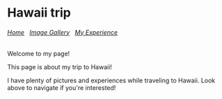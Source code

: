 # Hawaii trip
<body>
  <h6>
    <a href="index.html">Home</a> &nbsp; <a href="image.html">Image Gallery</a> &nbsp; <a href="myexperience.html">My Experience</a>
  </h6>
    
  
  <p>Welcome to my page!</p>
  <p>This page is about my trip to Hawaii!</p>

  <p>I have plenty of pictures and experiences while traveling to Hawaii. Look above to navigate if you're interested!</p>
  </body>
  <a href imgsrc="https://content.api.news/v3/images/bin/ded3be00f6965dcfa60d91c42563592d?width=1044" a>
  
